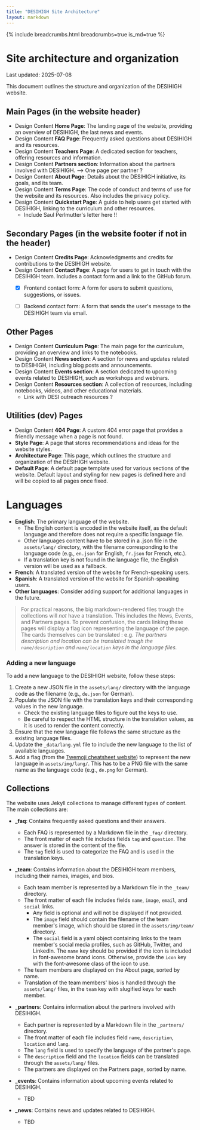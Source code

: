 ```yaml
---
title: "DESIHIGH Site Architecture"
layout: markdown
---
```


{% include breadcrumbs.html breadcrumbs=true is_md=true %}

# Site architecture and organization
<p class="subtitle">Last updated: 2025-07-08</p>

This document outlines the structure and organization of the DESIHIGH website.

## Main Pages (in the website header)

- <span class="tag is-danger">Design</span> 
  <span class="tag is-success">Content</span>
  **Home Page**: The landing page of the website, providing an overview of DESIHIGH, the last news and events.
- <span class="tag is-success">Design</span>
  <span class="tag is-danger">Content</span>
  **FAQ Page**: Frequently asked questions about DESIHIGH and its resources.
- <span class="tag is-danger">Design</span>
  <span class="tag is-danger">Content</span>
  **Teachers Page**: A dedicated section for teachers, offering resources and information.
- <span class="tag is-success">Design</span>
  <span class="tag is-success">Content</span>
  **Partners section**: Information about the partners involved with DESIHIGH. --> One page per partner ?
- <span class="tag is-success">Design</span>
  <span class="tag is-danger">Content</span>
  **About Page**: Details about the DESIHIGH initiative, its goals, and its team.
- <span class="tag is-success">Design</span>
  <span class="tag is-danger">Content</span>
  **Terms Page**: The code of conduct and terms of use for the website and its resources. Also includes the privacy policy.
- <span class="tag is-danger">Design</span>
  <span class="tag is-danger">Content</span>
  **Quickstart Page**: A guide to help users get started with DESIHIGH, linking to the curriculum and other resources.
    - Include Saul Perlmutter's letter here !!

## Secondary Pages (in the website footer if not in the header)

- <span class="tag is-danger">Design</span>
  <span class="tag is-danger">Content</span>
  **Credits Page**: Acknowledgments and credits for contributions to the DESIHIGH website.
- <span class="tag is-success">Design</span>
  <span class="tag is-success">Content</span>
  **Contact Page**: A page for users to get in touch with the DESIHIGH team. Includes a contact form and a link to the GitHub forum.
  - [x] Frontend contact form: A form for users to submit questions, suggestions, or issues.
  - [ ] Backend contact form: A form that sends the user's message to the DESIHIGH team via email.


## Other Pages
- <span class="tag is-danger">Design</span>
  <span class="tag is-danger">Content</span>
  **Curriculum Page**: The main page for the curriculum, providing an overview and links to the notebooks.
- <span class="tag is-danger">Design</span>
  <span class="tag is-danger">Content</span>
  **News section**: A section for news and updates related to DESIHIGH, including blog posts and announcements.
- <span class="tag is-danger">Design</span>
  <span class="tag is-danger">Content</span>
  **Events section**: A section dedicated to upcoming events related to DESIHIGH, such as workshops and webinars.
- <span class="tag is-danger">Design</span>
  <span class="tag is-danger">Content</span>
  **Resources section**: A collection of resources, including notebooks, videos, and other educational materials.
    - Link with DESI outreach resources ?

## Utilities (dev) Pages
- <span class="tag is-success">Design</span>
  <span class="tag is-success">Content</span>
  **404 Page**: A custom 404 error page that provides a friendly message when a page is not found.
- **Style Page**: A page that stores recommendations and ideas for the website styles.
- **Architecture Page**: This page, which outlines the structure and organization of the DESIHIGH website.
- **Default Page**: A default page template used for various sections of the website. Default layout and styling for new pages is defined here and will be copied to all pages once fixed.

# Languages
- **English**: The primary language of the website.
  - The English content is encoded in the website itself, as the default language and therefore does not require a specific language file.
  - Other languages content have to be stored in a .json file in the `assets/lang/` directory, with the filename corresponding to the language code (e.g., `en.json` for English, `fr.json` for French, etc.).
  - If a translation key is not found in the language file, the English version will be used as a fallback.
- **French**: A translated version of the website for French-speaking users.
- **Spanish**: A translated version of the website for Spanish-speaking users.
- **Other languages**: Consider adding support for additional languages in the future.

> For practical reasons, the big markdown-rendered files trough the collections will *not* have a translation.
> This includes the News, Events, and Partners pages. To prevent confusion, the cards linking these pages will display a flag icon representing the language of the page.
> The cards themselves can be translated : e.g. *The partners description and location can be translated trough the `name/description` and `name/location` keys in the language files.*

### Adding a new language
To add a new language to the DESIHIGH website, follow these steps:
1. Create a new JSON file in the `assets/lang/` directory with the language code as the filename (e.g., `de.json` for German).
2. Populate the JSON file with the translation keys and their corresponding values in the new language.
   - Check the existing language files to figure out the keys to use.
   - Be careful to respect the HTML structure in the translation values, as it is used to render the content correctly.
3. Ensure that the new language file follows the same structure as the existing language files.
4. Update the `_data/lang.yml` file to include the new language to the list of available languages.
5. Add a flag (from the [Twemoji cheatsheet website](https://twemoji-cheatsheet.vercel.app/)) to represent the new language in `assets/img/lang/`. This has to be a PNG file with the same name as the language code (e.g., `de.png` for German).


## Collections
The website uses Jekyll collections to manage different types of content. The main collections are:
- **_faq**: Contains frequently asked questions and their answers.
  - Each FAQ is represented by a Markdown file in the `_faq/` directory.
  - The front matter of each file includes fields `tag` and `question`. The answer is stored in the content of the file.
  - The `tag` field is used to categorize the FAQ and is used in the translation keys. 
  
- **_team**: Contains information about the DESIHIGH team members, including their names, images, and bios.
  - Each team member is represented by a Markdown file in the `_team/` directory.
  - The front matter of each file includes fields `name`, `image`, `email`, and `social` links.
    - Any field is optional and will not be displayed if not provided.
    - The `image` field should contain the filename of the team member's image, which should be stored in the `assets/img/team/` directory.
    - The `social` field is a yaml object containing links to the team member's social media profiles, such as GitHub, Twitter, and LinkedIn. The `name` key should be provided if the icon is included in font-awesome brand icons. Otherwise, provide the `icon` key with the font-awesome class of the icon to use.
  - The team members are displayed on the About page, sorted by name.
  - Translation of the team members' bios is handled through the `assets/lang/` files, in the `team` key with slugified keys for each member.

- **_partners**: Contains information about the partners involved with DESIHIGH.
  - Each partner is represented by a Markdown file in the `_partners/` directory.
  - The front matter of each file includes field `name`, `description`, `location` and `lang`.
  - The `lang` field is used to specify the language of the partner's page.
  - The `description` field and the `location` fields can be translated through the `assets/lang/` files.
  - The partners are displayed on the Partners page, sorted by name.

- **_events**: Contains information about upcoming events related to DESIHIGH.
  - TBD
  
- **_news**: Contains news and updates related to DESIHIGH.
  - TBD